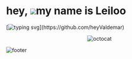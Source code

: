 hey, ![](https://user-images.githubusercontent.com/18350557/176309783-0785949b-9127-417c-8b55-ab5a4333674e.gif)my name is Leiloo
=========================================================================================================================================

[![typing svg](https://readme-typing-svg.demolab.com?font=Fira+Code&duration=5000&pause=1000&color=FF0080&width=435&lines=But+my+friends+call+me+heyLeiloo.)](https://github.com/heyValdemar)


<div align="center">

![octocat](https://user-images.githubusercontent.com/111376305/210880888-75f8bf8d-8fe6-444b-93a6-3ce422b02a3d.gif)

</div>

![footer](https://user-images.githubusercontent.com/111376305/210880871-a53f51da-7b7d-4128-91f4-1c7f3c890fcc.svg)
